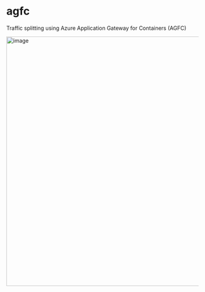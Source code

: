 # agfc
Traffic splitting using Azure Application Gateway for Containers (AGFC)

<img width="656" alt="image" src="https://github.com/talvindersingh/agfc/assets/24838750/fb116944-8e3d-444f-9e88-e9019ee0dd0c">

